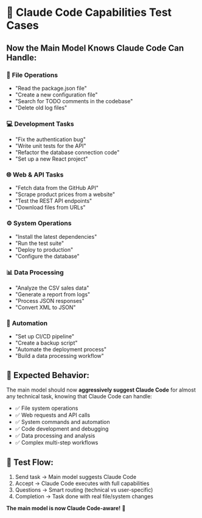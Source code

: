 # 🧪 Claude Code Capabilities Test Cases

## Now the Main Model Knows Claude Code Can Handle:

### 📁 **File Operations**
- "Read the package.json file"
- "Create a new configuration file"
- "Search for TODO comments in the codebase"
- "Delete old log files"

### 💻 **Development Tasks**
- "Fix the authentication bug"
- "Write unit tests for the API"
- "Refactor the database connection code"
- "Set up a new React project"

### 🌐 **Web & API Tasks**
- "Fetch data from the GitHub API"
- "Scrape product prices from a website"
- "Test the REST API endpoints"
- "Download files from URLs"

### ⚙️ **System Operations**
- "Install the latest dependencies"
- "Run the test suite"
- "Deploy to production"
- "Configure the database"

### 📊 **Data Processing**
- "Analyze the CSV sales data"
- "Generate a report from logs"
- "Process JSON responses"
- "Convert XML to JSON"

### 🤖 **Automation**
- "Set up CI/CD pipeline"
- "Create a backup script"
- "Automate the deployment process"
- "Build a data processing workflow"

## 🎯 **Expected Behavior:**

The main model should now **aggressively suggest Claude Code** for almost any technical task, knowing that Claude Code can handle:

- ✅ File system operations
- ✅ Web requests and API calls  
- ✅ System commands and automation
- ✅ Code development and debugging
- ✅ Data processing and analysis
- ✅ Complex multi-step workflows

## 🔄 **Test Flow:**

1. Send task → Main model suggests Claude Code
2. Accept → Claude Code executes with full capabilities
3. Questions → Smart routing (technical vs user-specific)
4. Completion → Task done with real file/system changes

**The main model is now Claude Code-aware!** 🚀